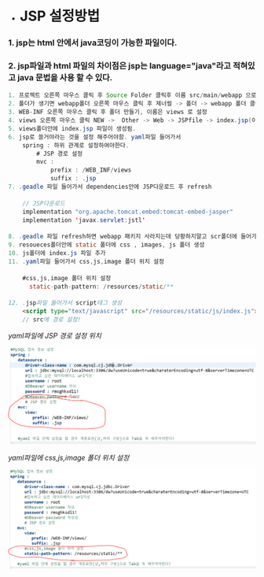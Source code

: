 - # JSP 설정방법

### 1. jsp는 html 안에서 java코딩이 가능한 파일이다.

### 2. jsp파일과 html 파일의 차이점은 jsp는 language="java"라고 적혀있고 java 문법을 사용 할 수 있다.

```java
1. 프로젝트 오른쪽 마우스 클릭 후 Source Folder 클릭후 이름 src/main/webapp 으로 설정
2. 폴더가 생기면 webapp폴더 오른쪽 마우스 클릭 후 제너럴 -> 폴더 -> webapp 폴더 클릭 후 이름 WEB-INF 로 설정
3. WEB-INF 오른쪽 마우스 클릭 후 폴더 만들기, 이름은 views 로 설정
4. views 오른쪽 마우스 클릭 NEW ->  Other -> Web -> JSPfile -> index.jsp(이름 설정) -> finish 클릭
5. views폴더안에 index.jsp 파일이 생성됨.
6. jsp로 쓸거야라는 것을 설정 해주어야함. yaml파일 들어가서
    spring : 하위 관계로 설정하여야한다.
        # JSP 경로 설정
        mvc :
            prefix : /WEB_INF/views
            suffix : .jsp
7. .geadle 파일 들어가서 dependencies안에 JSP다운로드 후 refresh

    // JSP다운로드
    implementation "org.apache.tomcat.embed:tomcat-embed-jasper"
	implementation 'javax.servlet:jstl'

8. .geadle 파일 refresh하면 webapp 패키지 사라지는데 당황하지말고 scr폴더에 들어가면 있다(webapp폴더가 들어있음)!
9. resoueces폴더안에 static 폴더에 css , images, js 폴더 생성
10. js폴더에 index.js 파일 추가
11. .yaml파일 들어가서 css,js,image 폴더 위치 설정

    #css,js,image 폴더 위치 설정
      static-path-pattern: /resources/static/**

12. .jsp파일 들어가서 script태그 생성
    <script type="text/javascript" src="/resources/static/js/index.js"></script>
    // src에 경로 설정!
```

_yaml파일에 JSP 경로 설정 위치_

<img src="./image/JSP설정.PNG" width= 700px; alt="" />

_yaml파일에 css,js,image 폴더 위치 설정_

<img src="./image/css,js,image 폴더 위치 설정.PNG" width= 700px; alt="" />
